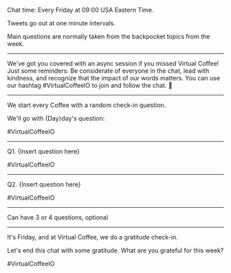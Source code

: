 Chat time: Every Friday at 09:00 USA Eastern Time.

Tweets go out at one minute intervals.

Main questions are normally taken from the backpocket topics from the week.

---

We've got you covered with an async session if you missed Virtual Coffee! Just some reminders: Be considerate of everyone in the chat, lead with kindness, and recognize that the impact of our words matters. You can use our hashtag #VirtualCoffeeIO to join and follow the chat. 🤩

---

We start every Coffee with a random check-in question. 

We'll go with {Day}day's question: 

#VirtualCoffeeIO

---

Q1. {Insert question here}

#VirtualCoffeeIO

---

Q2. {Insert question here}

#VirtualCoffeeIO

---

Can have 3 or 4 questions, optional

---

It's Friday, and at Virtual Coffee, we do a gratitude check-in. 

Let's end this chat with some gratitude. What are you grateful for this week?

#VirtualCoffeeIO
